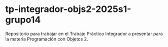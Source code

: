 # tp-integrador-objs2-2025s1-grupo14
Repositorio para trabajar en el Trabajo Práctico Integrador a presentar para la materia Programación con Objetos 2.
